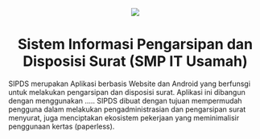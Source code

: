 <p align="center"><img src="https://user-images.githubusercontent.com/49423419/236655872-b7f6f0cb-1fe3-47d4-a486-6acda0e8f27c.png"></p>

<h1 align="center">
Sistem Informasi Pengarsipan dan <br> Disposisi Surat (SMP IT Usamah)
</h1>

<p>SIPDS merupakan Aplikasi berbasis Website dan Android yang berfunsgi untuk melakukan pengarsipan dan disposisi surat. Aplikasi ini dibangun dengan menggunakan .....
SIPDS dibuat dengan tujuan mempermudah pengguna dalam melakukan pengadministrasian dan pengarsipan surat menyurat, juga menciptakan ekosistem pekerjaan yang meminimalisir penggunaan kertas (paperless). 

